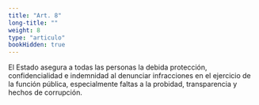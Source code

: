 ```yaml
---
title: "Art. 8"
long-title: ""
weight: 8
type: "articulo"
bookHidden: true
---
```

El Estado asegura a todas las personas la debida protección, confidencialidad e indemnidad al denunciar infracciones en el ejercicio de la función pública, especialmente faltas a la probidad, transparencia y hechos de corrupción.
